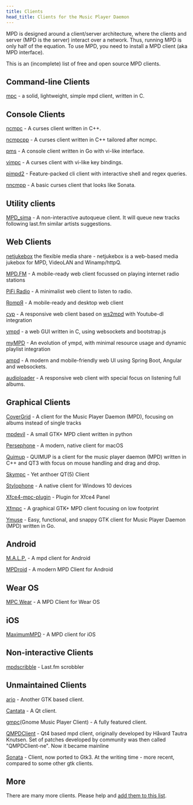 ```yaml
---
title: Clients
head_title: Clients for the Music Player Daemon
---
```


MPD is designed around a client/server architecture, where the clients
and server (MPD is the server) interact over a network.  Thus, running
MPD is only half of the equation.  To use MPD, you need to install a
MPD client (aka MPD interface).

This is an (incomplete) list of free and open source MPD clients.

## Command-line Clients

[mpc](mpc/) - a solid, lightweight, simple mpd client,
written in C.

## Console Clients

[ncmpc](ncmpc/) - A curses client written in C++.

[ncmpcpp](http://rybczak.net/ncmpcpp/) - A curses client
written in C++ tailored after ncmpc.

[pms](https://github.com/ambientsound/pms) - A console client
written in Go with vi-like interface.

[vimpc](https://github.com/boysetsfrog/vimpc) - A curses client with vi-like key bindings.

[pimpd2](https://github.com/trapd00r/pimpd2) - Feature-packed cli client with interactive shell and regex queries.

[nncmpp](https://git.janouch.name/p/nncmpp) - A basic curses client that looks like Sonata.

## Utility clients

[MPD_sima](https://kaliko.me/mpd-sima/) - A non-interactive autoqueue client. It will queue new tracks following last.fm similar artists suggestions.

## Web Clients

[netjukebox](http://www.netjukebox.nl/) the flexible media share - netjukebox is a web-based media jukebox for MPD, VideoLAN and Winamp/httpQ.

[MPD.FM](https://github.com/florianheinemann/MPD.FM) - A mobile-ready web client focussed on playing internet radio stations

[PiFi Radio](https://github.com/rccavalcanti/pifi-radio) - A minimalist web client to listen to radio.

[RompЯ](https://fatg3erman.github.io/RompR/) - A mobile-ready and desktop web client

[cyp](https://github.com/ondras/cyp) - A responsive web client based on [ws2mpd](https://github.com/ondras/ws2mpd/) with Youtube-dl integration

[ympd](https://ympd.org/) - a web GUI written in C, using websockets and bootstrap.js

[myMPD](https://jcorporation.github.io/myMPD/) - An evolution of ympd, with minimal resource usage and dynamic playlist integration

[ampd](https://github.com/rain0r/ampd) - A modern and mobile-friendly web UI using Spring Boot, Angular and websockets.

[audioloader](https://github.com/krisek/audioloader) -  A responsive web client with special focus on listening full albums.

## Graphical Clients

[CoverGrid](https://www.suruatoel.xyz/codes/mcg) - A client for the Music Player Daemon (MPD), focusing on albums instead of single tracks

[mpdevil](https://github.com/SoongNoonien/mpdevil) - A small GTK+ MPD client written in python

[Persephone](https://persephone.fm) - A modern, native client for macOS

[Quimup](https://sourceforge.net/projects/quimup/) - QUIMUP is a client for the music player daemon (MPD) written in C++ and QT3 with focus on mouse handling and drag and drop.

[Skympc](https://github.com/soramimi/SkyMPC) - Yet anthoer QT(5) Client

[Stylophone](https://github.com/Difegue/Stylophone) - A native client for Windows 10 devices

[Xfce4-mpc-plugin](https://goodies.xfce.org/projects/panel-plugins/xfce4-mpc-plugin) - Plugin for Xfce4 Panel

[Xfmpc](https://goodies.xfce.org/projects/applications/xfmpc) - A graphical GTK+ MPD client focusing on low footprint

[Ymuse](https://github.com/yktoo/ymuse) - Easy, functional, and snappy GTK client for Music Player Daemon (MPD) written in Go.

## Android

[M.A.L.P.](https://gitlab.com/gateship-one/malp) - A mpd client for Android

[MPDroid](https://github.com/abarisain/dmix) - A modern MPD Client for Android

## Wear OS

[MPC Wear](https://github.com/20centaurifux/mpcw) - A MPD Client for Wear OS

## iOS

[MaximumMPD](https://github.com/rbackhouse/MaximumMPD) - A MPD client for iOS

## Non-interactive Clients

[mpdscribble](mpdscribble/) - Last.fm scrobbler

## Unmaintained Clients

[ario](http://ario-player.sourceforge.net/) - Another GTK based client.

[Cantata](https://github.com/cdrummond/cantata) - A Qt client.

[gmpc](http://gmpclient.org/)(Gnome Music Player Client) - A fully
featured client.

[QMPDClient](http://bitcheese.net/QMPDClient/) - Qt4 based mpd client, originally developed by Håvard Tautra Knutsen. Set of patches developed by community was then called "QMPDClient-ne". Now it became mainline

[Sonata](https://github.com/multani/sonata) - Client, now ported to Gtk3.
At the writing time - more recent, compared to some other gtk clients.

## More

There are many more clients.  Please help and
[add them to this list](https://github.com/MusicPlayerDaemon/website).
